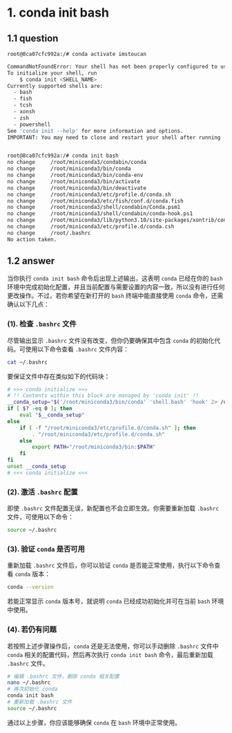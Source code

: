 # 1. conda init bash

## 1.1 question
```sh 
root@8ca07cfc992a:/# conda activate imstoucan

CommandNotFoundError: Your shell has not been properly configured to use 'conda activate'.
To initialize your shell, run
    $ conda init <SHELL_NAME>
Currently supported shells are:
  - bash
  - fish
  - tcsh
  - xonsh
  - zsh
  - powershell
See 'conda init --help' for more information and options.
IMPORTANT: You may need to close and restart your shell after running 'conda init'.


root@8ca07cfc992a:/# conda init bash
no change     /root/miniconda3/condabin/conda
no change     /root/miniconda3/bin/conda
no change     /root/miniconda3/bin/conda-env
no change     /root/miniconda3/bin/activate
no change     /root/miniconda3/bin/deactivate
no change     /root/miniconda3/etc/profile.d/conda.sh
no change     /root/miniconda3/etc/fish/conf.d/conda.fish
no change     /root/miniconda3/shell/condabin/Conda.psm1
no change     /root/miniconda3/shell/condabin/conda-hook.ps1
no change     /root/miniconda3/lib/python3.10/site-packages/xontrib/conda.xsh
no change     /root/miniconda3/etc/profile.d/conda.csh
no change     /root/.bashrc
No action taken.
```

## 1.2 answer

当你执行 `conda init bash` 命令后出现上述输出，这表明 `conda` 已经在你的 `bash` 环境中完成初始化配置，并且当前配置与需要设置的内容一致，所以没有进行任何更改操作。不过，若你希望在新打开的 `bash` 终端中能直接使用 `conda` 命令，还需确认以下几点：

### (1). 检查 `.bashrc` 文件
尽管输出显示 `.bashrc` 文件没有改变，但你仍要确保其中包含 `conda` 的初始化代码。可使用以下命令查看 `.bashrc` 文件内容：
```bash
cat ~/.bashrc
```
要保证文件中存在类似如下的代码块：
```bash
# >>> conda initialize >>>
# !! Contents within this block are managed by 'conda init' !!
__conda_setup="$('/root/miniconda3/bin/conda' 'shell.bash' 'hook' 2> /dev/null)"
if [ $? -eq 0 ]; then
    eval "$__conda_setup"
else
    if [ -f "/root/miniconda3/etc/profile.d/conda.sh" ]; then
        . "/root/miniconda3/etc/profile.d/conda.sh"
    else
        export PATH="/root/miniconda3/bin:$PATH"
    fi
fi
unset __conda_setup
# <<< conda initialize <<<
```

### (2). 激活 `.bashrc` 配置
即使 `.bashrc` 文件配置无误，新配置也不会立即生效。你需要重新加载 `.bashrc` 文件，可使用以下命令：
```bash
source ~/.bashrc
```

### (3). 验证 `conda` 是否可用
重新加载 `.bashrc` 文件后，你可以验证 `conda` 是否能正常使用，执行以下命令查看 `conda` 版本：
```bash
conda --version
```
若能正常显示 `conda` 版本号，就说明 `conda` 已经成功初始化并可在当前 `bash` 环境中使用。

### (4). 若仍有问题
若按照上述步骤操作后，`conda` 还是无法使用，你可以手动删除 `.bashrc` 文件中 `conda` 相关的配置代码，然后再次执行 `conda init bash` 命令，最后重新加载 `.bashrc` 文件。

```bash
# 编辑 .bashrc 文件，删除 conda 相关配置
nano ~/.bashrc
# 再次初始化 conda
conda init bash
# 重新加载 .bashrc 文件
source ~/.bashrc
```

通过以上步骤，你应该能够确保 `conda` 在 `bash` 环境中正常使用。 